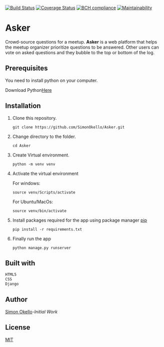 [![Build Status](https://travis-ci.com/SimonOkello/Asker.svg?branch=master)](https://travis-ci.com/SimonOkello/Asker)
[![Coverage Status](https://coveralls.io/repos/github/SimonOkello/Asker/badge.svg?branch=master)](https://coveralls.io/github/SimonOkello/Asker?branch=master)
[![BCH compliance](https://bettercodehub.com/edge/badge/SimonOkello/Asker?branch=master)](https://bettercodehub.com/)
[![Maintainability](https://api.codeclimate.com/v1/badges/4581e682bfb458faffff/maintainability)](https://codeclimate.com/github/SimonOkello/Asker/maintainability)


# Asker

Crowd-source questions for a meetup. **Asker** is a web platform that helps the meetup organizer prioritize
questions to be answered. Other users can vote on asked questions and they bubble to the top
or bottom of the log.

## Prerequisites

You need to install python on your computer.

Download Python[Here](https://www.python.org/downloads/)

## Installation

1. Clone this repository.

   `git clone https://github.com/SimonOkello/Asker.git`

2. Change directory to the folder.

   `cd Asker`

3. Create Virtual environment.

   `python -m venv venv`

4. Activate the virtual environment
   
   For windows:

   `source venv/Scripts/activate`

   For Ubuntu/MacOs:
   
   `source venv/bin/activate`

5. Install packages required for the app using package manager [pip](https://pip.pypa.io/en/stable/)

   `pip install -r requirements.txt`

6. Finally run the app
   
   `python manage.py runserver`


## Built with

```python
HTML5
CSS
Django
```
## Author
[Simon Okello](https://github.com/SimonOkello)-*Initial Work*

## License
[MIT](https://choosealicense.com/licenses/mit/)
